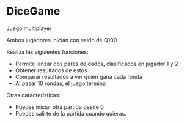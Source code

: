 # DiceGame
Juego multiplayer

Ambos jugadores inician con saldo de Q100

Realiza las siguientes funciones:
- Permite lanzar dos pares de dados, clasificados en jugador 1 y 2
- Obtener resultados de estos
- Comparar resultados a ver quién gana cada ronda
- Al pasar 10 rondas, el juego termina

Otras características:
- Puedes iniciar otra partida desde 0
- Puedes salirte de la partida cuando quieras.

